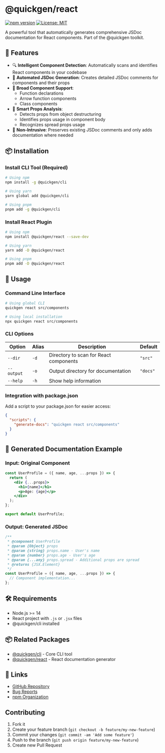 # @quickgen/react

[![npm version](https://badge.fury.io/js/@quickgen/react.svg)](https://www.npmjs.com/package/@quickgen/react)
[![License: MIT](https://img.shields.io/badge/License-MIT-blue.svg)](https://opensource.org/licenses/MIT)

A powerful tool that automatically generates comprehensive JSDoc documentation for React components. Part of the @quickgen toolkit.

## 🌟 Features

- 🔍 **Intelligent Component Detection**: Automatically scans and identifies React components in your codebase
- 📝 **Automated JSDoc Generation**: Creates detailed JSDoc comments for components and their props
- 💪 **Broad Component Support**:
  - Function declarations
  - Arrow function components
  - Class components
- 🎯 **Smart Props Analysis**:
  - Detects props from object destructuring
  - Identifies props usage in component body
  - Recognizes spread props usage
- 🚀 **Non-Intrusive**: Preserves existing JSDoc comments and only adds documentation where needed

## 📦 Installation

### Install CLI Tool (Required)
```bash
# Using npm
npm install -g @quickgen/cli

# Using yarn
yarn global add @quickgen/cli

# Using pnpm
pnpm add -g @quickgen/cli
```

### Install React Plugin
```bash
# Using npm
npm install @quickgen/react --save-dev

# Using yarn
yarn add -D @quickgen/react

# Using pnpm
pnpm add -D @quickgen/react
```

## 🚀 Usage

### Command Line Interface

```bash
# Using global CLI
quickgen react src/components

# Using local installation
npx quickgen react src/components
```

### CLI Options

| Option   | Alias | Description                            | Default |
| -------- | ----- | -------------------------------------- | ------- |
| `--dir`  | `-d`  | Directory to scan for React components | `"src"` |
| `--output` | `-o` | Output directory for documentation | `"docs"` |
| `--help` | `-h`  | Show help information                  |         |

### Integration with package.json

Add a script to your package.json for easier access:

```json
{
  "scripts": {
    "generate-docs": "quickgen react src/components"
  }
}
```

## 📝 Generated Documentation Example

### Input: Original Component

```jsx
const UserProfile = ({ name, age, ...props }) => {
  return (
    <div {...props}>
      <h1>{name}</h1>
      <p>Age: {age}</p>
    </div>
  );
};

export default UserProfile;
```

### Output: Generated JSDoc

```jsx
/**
 * @component UserProfile
 * @param {Object} props
 * @param {string} props.name - User's name
 * @param {number} props.age - User's age
 * @param {...any} props.spread - Additional props are spread
 * @returns {JSX.Element}
 */
const UserProfile = ({ name, age, ...props }) => {
  // Component implementation...
};
```

## 🛠️ Requirements

- Node.js >= 14
- React project with `.js` or `.jsx` files
- @quickgen/cli installed

## 📦 Related Packages

- [@quickgen/cli](https://www.npmjs.com/package/@quickgen/cli) - Core CLI tool
- [@quickgen/react](https://www.npmjs.com/package/@quickgen/react) - React documentation generator

## 🔗 Links

- [GitHub Repository](https://github.com/fufuShih/genkit)
- [Bug Reports](https://github.com/fufuShih/genkit/issues)
- [npm Organization](https://www.npmjs.com/org/quickgen)

## Contributing

1. Fork it
2. Create your feature branch (`git checkout -b feature/my-new-feature`)
3. Commit your changes (`git commit -am 'Add some feature'`)
4. Push to the branch (`git push origin feature/my-new-feature`)
5. Create new Pull Request
